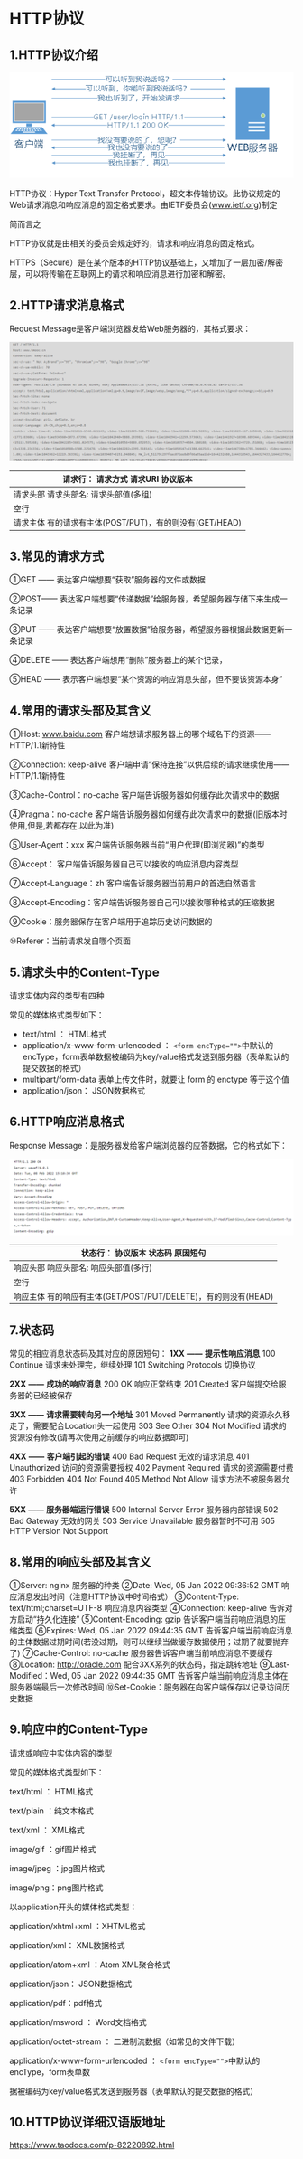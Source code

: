 

# HTTP协议

## 1.HTTP协议介绍

![01-HTTP协议](01-HTTP协议.png)

HTTP协议：Hyper Text Transfer Protocol，超文本传输协议。此协议规定的Web请求消息和响应消息的固定格式要求。由IETF委员会(www.ietf.org)制定

简而言之

HTTP协议就是由相关的委员会规定好的，请求和响应消息的固定格式。

HTTPS（Secure）是在某个版本的HTTP协议基础上，又增加了一层加密/解密层，可以将传输在互联网上的请求和响应消息进行加密和解密。



## 2.HTTP请求消息格式

  Request Message是客户端浏览器发给Web服务器的，其格式要求：

![02-请求](02-请求.png)

| 请求行：   请求方式   请求URI   协议版本                 |
| -------------------------------------------------------- |
| 请求头部  请求头部名:  请求头部值(多组)                  |
| 空行                                                     |
| 请求主体  有的请求有主体(POST/PUT)，有的则没有(GET/HEAD) |

## 3.常见的请求方式

 ①GET —— 表达客户端想要“获取”服务器的文件或数据

 ②POST—— 表达客户端想要“传递数据”给服务器，希望服务器存储下来生成一条记录

 ③PUT —— 表达客户端想要“放置数据”给服务器，希望服务器根据此数据更新一条记录

 ④DELETE —— 表达客户端想用“删除”服务器上的某个记录，

 ⑤HEAD —— 表示客户端想要“某个资源的响应消息头部，但不要该资源本身”



##  4.常用的请求头部及其含义

 ①Host: www.baidu.com	客户端想请求服务器上的哪个域名下的资源——HTTP/1.1新特性

 ②Connection: keep-alive  客户端申请“保持连接”以供后续的请求继续使用——HTTP/1.1新特性

 ③Cache-Control：no-cache  客户端告诉服务器如何缓存此次请求中的数据

 ④Pragma：no-cache  客户端告诉服务器如何缓存此次请求中的数据(旧版本时使用,但是,若都存在,以此为准)

 ⑤User-Agent：xxx 客户端告诉服务器当前“用户代理(即浏览器)”的类型

 ⑥Accept：  客户端告诉服务器自己可以接收的响应消息内容类型

 ⑦Accept-Language：zh   客户端告诉服务器当前用户的首选自然语言

 ⑧Accept-Encoding：客户端告诉服务器自己可以接收哪种格式的压缩数据

 ⑨Cookie：服务器保存在客户端用于追踪历史访问数据的

 ⑩Referer：当前请求发自哪个页面	

## 5.请求头中的Content-Type

请求实体内容的类型有四种

常见的媒体格式类型如下：

- text/html ： HTML格式
- application/x-www-form-urlencoded ： `<form encType="">`中默认的encType，form表单数据被编码为key/value格式发送到服务器（表单默认的提交数据的格式）
- multipart/form-data 表单上传文件时，就要让 form 的 enctype 等于这个值
- application/json： JSON数据格式



## 6.HTTP响应消息格式

Response Message：是服务器发给客户端浏览器的应答数据，它的格式如下：

![03-响应](03-响应.png)



| 状态行：   协议版本  状态码  原因短句                        |
| ------------------------------------------------------------ |
| 响应头部  响应头部名:  响应头部值(多行)                      |
| 空行                                                         |
| 响应主体  有的响应有主体(GET/POST/PUT/DELETE)，有的则没有(HEAD) |

## 7.状态码

常见的相应消息状态码及其对应的原因短句：
**1XX** **——** **提示性响应消息**
	100 Continue  请求未处理完，继续处理
	101 Switching Protocols  切换协议 

**2XX** **——** **成功的响应消息**
	200 OK 响应正常结束
	201 Created 客户端提交给服务器的已经被保存

**3XX** **——** **请求需要转向另一个地址**
	301 Moved Permanently 请求的资源永久移走了，需要配合Location头一起使用
	303 See Other
	304 Not Modified  请求的资源没有修改(请再次使用之前缓存的响应数据即可)

**4XX** **——** **客户端引起的错误**
	400 Bad Request 无效的请求消息
	401 Unauthorized 访问的资源需要授权
	402 Payment Required 请求的资源需要付费
	403 Forbidden
	404 Not Found
	405 Method Not Allow 请求方法不被服务器允许

**5XX** **——** **服务器端运行错误**
	500 Internal Server Error  服务器内部错误
	502 Bad Gateway 无效的网关
	503 Service Unavailable  服务器暂时不可用
	505 HTTP Version Not Support



## 8.常用的响应头部及其含义

 ①Server: nginx   服务器的种类
 ②Date: Wed, 05 Jan 2022 09:36:52 GMT   响应消息发出时间（注意HTTP协议中时间格式）
 ③Content-Type: text/html;charset=UTF-8  响应消息内容类型
 ④Connection: keep-alive  告诉对方启动“持久化连接”
 ⑤Content-Encoding: gzip   告诉客户端当前响应消息的压缩类型
 ⑥Expires: Wed, 05 Jan 2022 09:44:35 GMT   告诉客户端当前响应消息的主体数据过期时间(若没过期，则可以继续当做缓存数据使用；过期了就要抛弃了)
 ⑦Cache-Control: no-cache  服务器告诉客户端当前响应消息不要缓存
 ⑧Location: http://oracle.com  配合3XX系列的状态码，指定跳转地址
 ⑨Last-Modified：Wed, 05 Jan 2022 09:44:35 GMT  告诉客户端当前响应消息主体在服务器端最后一次修改时间
 ⑩Set-Cookie：服务器在向客户端保存以记录访问历史数据



## 9.响应中的Content-Type

请求或响应中实体内容的类型

常见的媒体格式类型如下：

text/html ： HTML格式

text/plain ：纯文本格式

text/xml ： XML格式

image/gif ：gif图片格式

image/jpeg ：jpg图片格式

image/png：png图片格式

以application开头的媒体格式类型：

application/xhtml+xml ：XHTML格式

application/xml： XML数据格式

application/atom+xml ：Atom XML聚合格式

application/json： JSON数据格式

application/pdf：pdf格式

application/msword ： Word文档格式

application/octet-stream ： 二进制流数据（如常见的文件下载）

application/x-www-form-urlencoded ： `<form encType="">`中默认的encType，form表单数

据被编码为key/value格式发送到服务器（表单默认的提交数据的格式）



## 10.HTTP协议详细汉语版地址

https://www.taodocs.com/p-82220892.html



